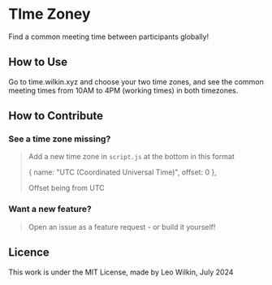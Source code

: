 # TIme Zoney
Find a common meeting time between participants globally!

## How to Use

Go to time.wilkin.xyz and choose your two time zones, and see the common meeting times from 10AM to 4PM (working times) in both timezones.

## How to Contribute

### See a time zone missing?
> Add a new time zone in `script.js` at the bottom in this format
> 
> { name: "UTC (Coordinated Universal Time)", offset: 0 },
> 
> Offset being from UTC

### Want a new feature?

> Open an issue as a feature request - or build it yourself!

## Licence
This work is under the MIT License, made by Leo Wilkin, July 2024
